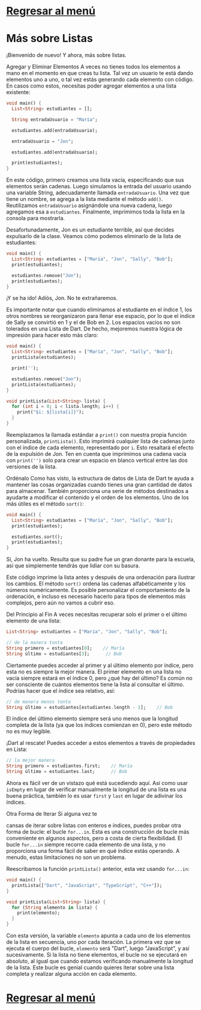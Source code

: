 # [Regresar al menú](https://github.com/proyecMariana/guswill_dart-flutter-main/tree/main)

# Más sobre Listas

¡Bienvenido de nuevo! Y ahora, más sobre listas.

Agregar y Eliminar Elementos
A veces no tienes todos los elementos a mano en el momento en que creas tu lista. Tal vez un usuario te está dando elementos uno a uno, o tal vez estás generando cada elemento con código. En casos como estos, necesitas poder agregar elementos a una lista existente:

```dart
void main() {
  List<String> estudiantes = [];

  String entradaUsuario = "María";

  estudiantes.add(entradaUsuario);

  entradaUsuario = "Jon";

  estudiantes.add(entradaUsuario);

  print(estudiantes);
}
```

En este código, primero creamos una lista vacía, especificando que sus elementos serán cadenas. Luego simulamos la entrada del usuario usando una variable String, adecuadamente llamada `entradaUsuario`. Una vez que tiene un nombre, se agrega a la lista mediante el método `add()`. Reutilizamos `entradaUsuario` asignándole una nueva cadena, luego agregamos esa a `estudiantes`. Finalmente, imprimimos toda la lista en la consola para mostrarla.

Desafortunadamente, Jon es un estudiante terrible, así que decides expulsarlo de la clase. Veamos cómo podemos eliminarlo de la lista de estudiantes:

```dart
void main() {
  List<String> estudiantes = ["María", "Jon", "Sally", "Bob"];
  print(estudiantes);

  estudiantes.remove("Jon");
  print(estudiantes);
}
```

¡Y se ha ido! Adiós, Jon. No te extrañaremos.

Es importante notar que cuando eliminamos al estudiante en el índice 1, los otros nombres se reorganizaron para llenar ese espacio, por lo que el índice de Sally se convirtió en 1 y el de Bob en 2. Los espacios vacíos no son tolerados en una Lista de Dart. De hecho, mejoremos nuestra lógica de impresión para hacer esto más claro:

```dart
void main() {
  List<String> estudiantes = ["María", "Jon", "Sally", "Bob"];
  printLista(estudiantes);

  print('');

  estudiantes.remove("Jon");
  printLista(estudiantes);
}

void printLista(List<String> lista) {
  for (int i = 0; i < lista.length; i++) {
    print("$i: ${lista[i]}");
  }
}
```

Reemplazamos la llamada estándar a `print()` con nuestra propia función personalizada, `printLista()`. Esto imprimirá cualquier lista de cadenas junto con el índice de cada elemento, representado por `i`. Esto resaltará el efecto de la expulsión de Jon. Ten en cuenta que imprimimos una cadena vacía con `print('')` solo para crear un espacio en blanco vertical entre las dos versiones de la lista.

Ordénalo
Como has visto, la estructura de datos de Lista de Dart te ayuda a mantener las cosas organizadas cuando tienes una gran cantidad de datos para almacenar. También proporciona una serie de métodos destinados a ayudarte a modificar el contenido y el orden de los elementos. Uno de los más útiles es el método `sort()`:

```dart
void main() {
  List<String> estudiantes = ["María", "Jon", "Sally", "Bob"];
  print(estudiantes);

  estudiantes.sort();
  print(estudiantes);
}
```

Sí, Jon ha vuelto. Resulta que su padre fue un gran donante para la escuela, así que simplemente tendrás que lidiar con su basura.

Este código imprime la lista antes y después de una ordenación para ilustrar los cambios. El método `sort()` ordena las cadenas alfabéticamente y los números numéricamente. Es posible personalizar el comportamiento de la ordenación, e incluso es necesario hacerlo para tipos de elementos más complejos, pero aún no vamos a cubrir eso.

Del Principio al Fin
A veces necesitas recuperar solo el primer o el último elemento de una lista:

```dart
List<String> estudiantes = ["María", "Jon", "Sally", "Bob"];

// de la manera tonta
String primero = estudiantes[0];    // María
String último = estudiantes[3];      // Bob
```

Ciertamente puedes acceder al primer y al último elemento por índice, pero esta no es siempre la mejor manera. El primer elemento en una lista no vacía siempre estará en el índice 0, pero ¿qué hay del último? Es común no ser consciente de cuántos elementos tiene la lista al consultar el último. Podrías hacer que el índice sea relativo, así:

```dart
// de manera menos tonta
String último = estudiantes[estudiantes.length - 1];    // Bob
```

El índice del último elemento siempre será uno menos que la longitud completa de la lista (ya que los índices comienzan en 0), pero este método no es muy legible.

¡Dart al rescate! Puedes acceder a estos elementos a través de propiedades en Lista:

```dart
// la mejor manera
String primero = estudiantes.first;    // María
String último = estudiantes.last;      // Bob
```

Ahora es fácil ver de un vistazo qué está sucediendo aquí. Así como usar `isEmpty` en lugar de verificar manualmente la longitud de una lista es una buena práctica, también lo es usar `first` y `last` en lugar de adivinar los índices.

Otra Forma de Iterar
Si alguna vez te

 cansas de iterar sobre listas con enteros e índices, puedes probar otra forma de bucle: el bucle `for...in`. Esta es una construcción de bucle más conveniente en algunos aspectos, pero a costa de cierta flexibilidad. El bucle `for...in` siempre recorre cada elemento de una lista, y no proporciona una forma fácil de saber en qué índice estás operando. A menudo, estas limitaciones no son un problema.

Reescribamos la función `printLista()` anterior, esta vez usando `for...in`:

```dart
void main() {
  printLista(["Dart", "JavaScript", "TypeScript", "C++"]);
}

void printLista(List<String> lista) {
  for (String elemento in lista) {
    print(elemento);
  }
}
```

Con esta versión, la variable `elemento` apunta a cada uno de los elementos de la lista en secuencia, uno por cada iteración. La primera vez que se ejecuta el cuerpo del bucle, `elemento` será "Dart", luego "JavaScript", y así sucesivamente. Si la lista no tiene elementos, el bucle no se ejecutará en absoluto, al igual que cuando estamos verificando manualmente la longitud de la lista. Este bucle es genial cuando quieres iterar sobre una lista completa y realizar alguna acción en cada elemento.

# [Regresar al menú](https://github.com/proyecMariana/guswill_dart-flutter-main/tree/main)
